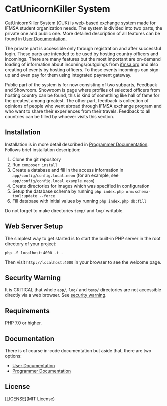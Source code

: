 # CatUnicornKiller System

CatUnicornKiller System (CUK) is web-based exchange system made for IFMSA student organization needs. The system is divided into two parts, the private one and public one. More detailed description of all features can be found in [User Documentation](https://github.com/CatUnicornKiller/user-doc/wiki). 

The private part is accessible only through registration and after successful login. These parts are intended to be used by hosting country officers and incomings. There are many features but the most important are on-demand loading of information about incomings/outgoings from [ifmsa.org](www.ifmsa.org) and also creating of events by hosting officers. To these events incomings can sign-up and even pay for them using integrated payment gateway. 

Public part of the system is for now consisting of two subparts, Feedback and Showroom. Showroom is page where profiles of selected officers from hosting country can be found, this is kind of something like hall of fame for the greatest among greatest. The other part, feedback is collection of opinions of people who went abroad through IFMSA exchange program and who want to share their experiences from their travels. Feedback to all countries can be filled by whoever visits this section. 

## Installation

Installation is in more detail described in [Programmer Documentation](https://github.com/CatUnicornKiller/programmer-doc/wiki). Follows brief installation description:

1. Clone the git repository
2. Run `composer install`
3. Create a database and fill in the access information in `app/config/config.local.neon` (for an example, see `app/config/config.local.example.neon`)
4. Create directories for images which was specified in configuration
5. Setup the database schema by running `php index.php orm:schema-tool:update --force`
6. Fill database with initial values by running `php index.php db:fill`

Do not forget to make directories `temp/` and `log/` writable.

## Web Server Setup

The simplest way to get started is to start the built-in PHP server in the root directory of your project:

	php -S localhost:4000 -t .

Then visit `http://localhost:4000` in your browser to see the welcome page.

## Security Warning

It is CRITICAL that whole `app/`, `log/` and `temp/` directories are not accessible directly via a web browser. See [security warning](https://nette.org/security-warning).

## Requirements

PHP 7.0 or higher.

## Documentation

There is of course in-code documentation but aside that, there are two options:

* [User Documentation](https://github.com/CatUnicornKiller/user-doc/wiki)
* [Programmer Documentation](https://github.com/CatUnicornKiller/programmer-doc/wiki)

## License

[LICENSE](MIT License)
